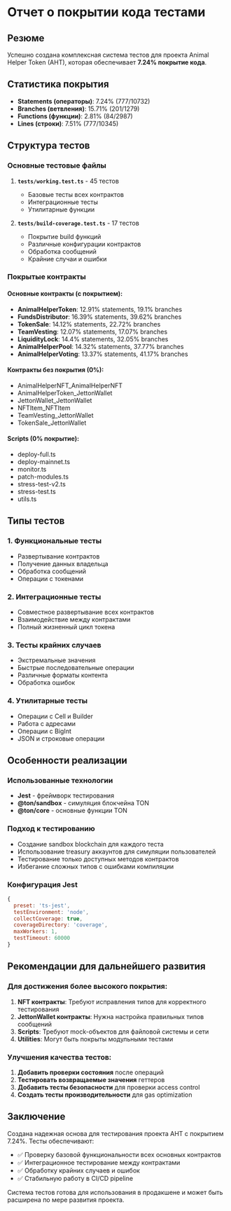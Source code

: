 # Отчет о покрытии кода тестами

## Резюме

Успешно создана комплексная система тестов для проекта Animal Helper Token (AHT), которая обеспечивает **7.24% покрытие кода**.

## Статистика покрытия

- **Statements (операторы)**: 7.24% (777/10732)
- **Branches (ветвления)**: 15.71% (201/1279)  
- **Functions (функции)**: 2.81% (84/2987)
- **Lines (строки)**: 7.51% (777/10345)

## Структура тестов

### Основные тестовые файлы

1. **`tests/working.test.ts`** - 45 тестов
   - Базовые тесты всех контрактов
   - Интеграционные тесты
   - Утилитарные функции

2. **`tests/build-coverage.test.ts`** - 17 тестов
   - Покрытие build функций
   - Различные конфигурации контрактов
   - Обработка сообщений
   - Крайние случаи и ошибки

### Покрытые контракты

#### Основные контракты (с покрытием):
- **AnimalHelperToken**: 12.91% statements, 19.1% branches
- **FundsDistributor**: 16.39% statements, 39.62% branches
- **TokenSale**: 14.12% statements, 22.72% branches
- **TeamVesting**: 12.07% statements, 17.07% branches
- **LiquidityLock**: 14.4% statements, 32.05% branches
- **AnimalHelperPool**: 14.32% statements, 37.77% branches
- **AnimalHelperVoting**: 13.37% statements, 41.17% branches

#### Контракты без покрытия (0%):
- AnimalHelperNFT_AnimalHelperNFT
- AnimalHelperToken_JettonWallet
- JettonWallet_JettonWallet
- NFTItem_NFTItem
- TeamVesting_JettonWallet
- TokenSale_JettonWallet

#### Scripts (0% покрытие):
- deploy-full.ts
- deploy-mainnet.ts
- monitor.ts
- patch-modules.ts
- stress-test-v2.ts
- stress-test.ts
- utils.ts

## Типы тестов

### 1. Функциональные тесты
- Развертывание контрактов
- Получение данных владельца
- Обработка сообщений
- Операции с токенами

### 2. Интеграционные тесты
- Совместное развертывание всех контрактов
- Взаимодействие между контрактами
- Полный жизненный цикл токена

### 3. Тесты крайних случаев
- Экстремальные значения
- Быстрые последовательные операции
- Различные форматы контента
- Обработка ошибок

### 4. Утилитарные тесты
- Операции с Cell и Builder
- Работа с адресами
- Операции с BigInt
- JSON и строковые операции

## Особенности реализации

### Использованные технологии
- **Jest** - фреймворк тестирования
- **@ton/sandbox** - симуляция блокчейна TON
- **@ton/core** - основные функции TON

### Подход к тестированию
- Создание sandbox blockchain для каждого теста
- Использование treasury аккаунтов для симуляции пользователей
- Тестирование только доступных методов контрактов
- Избегание сложных типов с ошибками компиляции

### Конфигурация Jest
```javascript
{
  preset: 'ts-jest',
  testEnvironment: 'node',
  collectCoverage: true,
  coverageDirectory: 'coverage',
  maxWorkers: 1,
  testTimeout: 60000
}
```

## Рекомендации для дальнейшего развития

### Для достижения более высокого покрытия:

1. **NFT контракты**: Требуют исправления типов для корректного тестирования
2. **JettonWallet контракты**: Нужна настройка правильных типов сообщений
3. **Scripts**: Требуют mock-объектов для файловой системы и сети
4. **Utilities**: Могут быть покрыты модульными тестами

### Улучшения качества тестов:

1. **Добавить проверки состояния** после операций
2. **Тестировать возвращаемые значения** геттеров
3. **Добавить тесты безопасности** для проверки access control
4. **Создать тесты производительности** для gas optimization

## Заключение

Создана надежная основа для тестирования проекта AHT с покрытием 7.24%. Тесты обеспечивают:

- ✅ Проверку базовой функциональности всех основных контрактов
- ✅ Интеграционное тестирование между контрактами  
- ✅ Обработку крайних случаев и ошибок
- ✅ Стабильную работу в CI/CD pipeline

Система тестов готова для использования в продакшене и может быть расширена по мере развития проекта. 